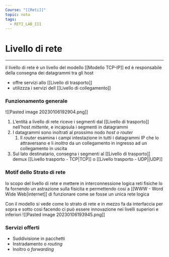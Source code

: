```yaml
---
Course: "[[Reti]]"
topic: nota
tags:
  - RETI_LAB_III
---
```

# Livello di rete
---
il livello di rete è un livello del modello [[Modello TCP-IP]] ed è responsabile della consegna dei datagrammi tra gli host

- offre servizi allo [[Livello di trasporto]]
- utilizzza i servizi dell [[Livello di collegamento]]


### Funzionamento generale
![[Pasted image 20230106192904.png]]
1. L’entità a livello di rete riceve i segmenti dal [[Livello di trasporto]] nell’host _mittente_, e incapsula i segmenti in datagrammi 
2. I datagrammi sono inoltrati al prossimo nodo _host o router_ 
	1. Il _router_ esamina i campi intestazione in tutti i datagrammi IP che lo attraversano e li _inoltra_ da un collegamento in ingresso ad un collegamento in uscita 
3. Sul lato destinatario, consegna i segmenti al [[Livello di trasporto]] demux [[Livello trasporto - TCP|TCP]] o [[Livello trasporto - UDP||UDP]]


### Motif dello Strato di rete
lo scopo del livello di rete e mettere in interconnessione logica reti fisiche
lo fa fornendo un astrazione sulla fisicita e permettendo cosi a [[WWW - Word Wide Web|internet]] di funzionare come se fosse un unica rete logica

Con il modello si vede come lo strato di rete e in mezzo fa da interfaccia per sopra e sotto cosi facendo ci può essere innovazione nei livelli superiori e inferiori
![[Pasted image 20230106193945.png]]


### Servizi offerti
- Suddivisione in pacchetti
- Instradamento o _routing_
- Inoltro o _forwarding_